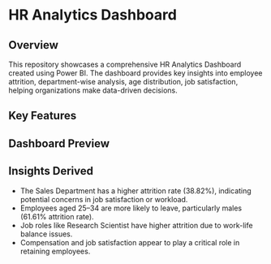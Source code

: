 # HR Analytics Dashboard 
## Overview
This repository showcases a comprehensive HR Analytics Dashboard created using Power BI. The dashboard provides key insights into employee attrition, department-wise analysis, age distribution, job satisfaction, helping organizations make data-driven decisions.
## Key Features
## Dashboard Preview
### 
## Insights Derived
- The Sales Department has a higher attrition rate (38.82%), indicating potential concerns in job satisfaction or workload.
- Employees aged 25–34 are more likely to leave, particularly males (61.61% attrition rate).
- Job roles like Research Scientist have higher attrition due to work-life balance issues.
- Compensation and job satisfaction appear to play a critical role in retaining employees.
